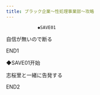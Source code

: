 ```yaml
---
title: ブラック企業～性処理事業部～攻略
---
```


                ◆SAVE01

自信が無いので断る



END1



◆SAVE01开始

志桜里と一緒に告発する



END2


              
